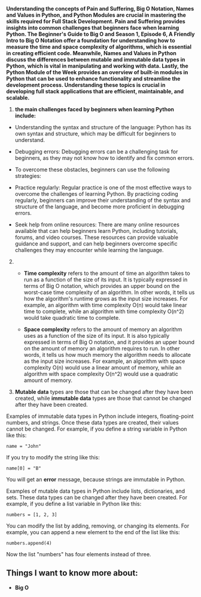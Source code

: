 **Understanding the concepts of Pain and Suffering, Big O Notation, Names and Values in Python, and Python Modules are crucial in mastering the skills required for Full Stack Development. Pain and Suffering provides insights into common challenges that beginners face when learning Python. The Beginner's Guide to Big O and Season 1, Episode 6, A Friendly Intro to Big O Notation offer a foundation for understanding how to measure the time and space complexity of algorithms, which is essential in creating efficient code. Meanwhile, Names and Values in Python discuss the differences between mutable and immutable data types in Python, which is vital in manipulating and working with data. Lastly, the Python Module of the Week provides an overview of built-in modules in Python that can be used to enhance functionality and streamline the development process. Understanding these topics is crucial in developing full stack applications that are efficient, maintainable, and scalable.**

1. **the main challenges faced by beginners when learning Python include:**

 - Understanding the syntax and structure of the language: Python has its own syntax and structure, which may be difficult for beginners to understand.

 - Debugging errors: Debugging errors can be a challenging task for beginners, as they may not know how to identify and fix common errors.

 - To overcome these obstacles, beginners can use the following strategies:

 - Practice regularly: Regular practice is one of the most effective ways to overcome the challenges of learning Python. By practicing coding regularly, beginners can improve their understanding of the syntax and structure of the language, and become more proficient in debugging errors.

 - Seek help from online resources: There are many online resources available that can help beginners learn Python, including tutorials, forums, and video courses. These resources can provide valuable guidance and support, and can help beginners overcome specific challenges they may encounter while learning the language.


2. - **Time complexity** refers to the amount of time an algorithm takes to run as a function of the size of its input. It is typically expressed in terms of Big O notation, which provides an upper bound on the worst-case time complexity of an algorithm. In other words, it tells us how the algorithm's runtime grows as the input size increases. For example, an algorithm with time complexity O(n) would take linear time to complete, while an algorithm with time complexity O(n^2) would take quadratic time to complete.


   - **Space complexity** refers to the amount of memory an algorithm uses as a function of the size of its input. It is also typically expressed in terms of Big O notation, and it provides an upper bound on the amount of memory an algorithm requires to run. In other words, it tells us how much memory the algorithm needs to allocate as the input size increases. For example, an algorithm with space complexity O(n) would use a linear amount of memory, while an algorithm with space complexity O(n^2) would use a quadratic amount of memory.

3. **Mutable data** types are those that can be changed after they have been created, while **immutable data** types are those that cannot be changed after they have been created.

Examples of immutable data types in Python include integers, floating-point numbers, and strings. Once these data types are created, their values cannot be changed.
For example, if you define a string variable in Python like this:
```
name = "John"
```

If you try to modify the string like this:
```
name[0] = "B"
```

You will get an **error** message, because strings are immutable in Python.

Examples of mutable data types in Python include lists, dictionaries, and sets. These data types can be changed after they have been created.
For example, if you define a list variable in Python like this:

```
numbers = [1, 2, 3]
```

You can modify the list by adding, removing, or changing its elements. For example, you can append a new element to the end of the list like this:

```
numbers.append(4)
```

Now the list "numbers" has four elements instead of three.




## Things I want to know more about:

- **Big O**
